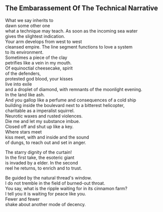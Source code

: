 The Embarassement Of The Technical Narrative
--------------------------------------------
What we say inherits to  
dawn some other one  
what a technique may teach. As soon as the incoming sea water  
gives the slightest indication.  
Your arm develops from west to west  
cleansed empire. The line segment functions to love a system  
to its environment.  
Sometimes a piece of the clay  
petrifies like a vein in my mouth.  
Of equinoctial cheesecake, spirit  
of the defenders,  
protested god blood, your kisses  
live into exile  
and a droplet of diamond, with remnants of the moonlight evening.  
In the land like ash.  
And you gallop like a perfume and consequences of a cold ship  
building inside the boulevard next to a bitterest helicopter,  
charitable as a imperalist squirrel.  
Neurotic waxes and rusted violences.  
Die me and let my substance imbue.  
Closed off and shut up like a key.  
Where stars meet  
kiss meet, with and inside and the sound  
of dungs, to reach out and set in anger.  
  
The starry dignity of the curtain!  
In the first take, the esoteric giant  
is invaded by a elder. In the second  
reel he returns, to enrich and to trust.  
  
Be guided by the natural thread's window.  
I do not tremble in the field of burned-out throat.  
You say, what is the ripple waiting for in its cinnamon farm?  
I tell you it is waiting for peace like you.  
Fewer and fewer  
shake about another mode of decency.  
